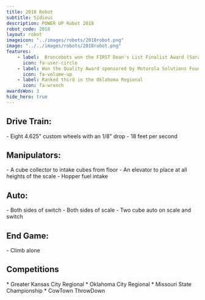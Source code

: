 ```yaml
---
title: 2018 Robot
subtitle: Sidious
description: POWER UP Robot 2018
robot_code: 2018
layout: robot
imageicon: "../images/robots/2018robot.png"
image: "../../images/robots/2018robot.png"
features:
    - label:  Broncobots won the FIRST Dean's List Finalist Award (Sarah Ahern)
      icon: fa-user-circle
    - label: Won the Quality Award sponsored by Motorola Solutions Foundation at the GKC Regional
      icon: fa-volume-up
    - label: Ranked third in the Oklahoma Regional
      icon: fa-wrench 
awardsWon: 3
hide_hero: true
---
```



<h2>Drive Train:</h2>
- Eight 4.625" custom wheels with an 1/8" drop
- 18 feet per second
<h2>Manipulators:</h2>
- A cube collector to intake cubes from floor
- An elevator to place at all heights of the scale
- Hopper fuel intake
<h2>Auto:</h2>
- Both sides of switch
- Both sides of scale
- Two cube auto on scale and switch
<h2>End Game:</h2>
- Climb alone

<h2>Competitions</h2>
* Greater Kansas City Regional
* Oklahoma City Regional
* Missouri State Championship
* CowTown ThrowDown
